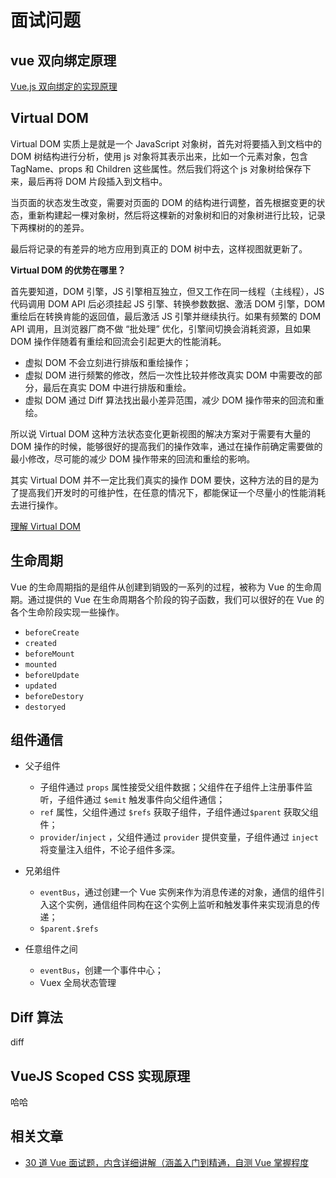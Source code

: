 # 面试问题

## vue 双向绑定原理

[Vue.js 双向绑定的实现原理](https://www.cnblogs.com/kidney/p/6052935.html)

## Virtual DOM

Virtual DOM 实质上是就是一个 JavaScript 对象树，首先对将要插入到文档中的 DOM 树结构进行分析，使用 js 对象将其表示出来，比如一个元素对象，包含 TagName、props 和 Children 这些属性。然后我们将这个 js 对象树给保存下来，最后再将 DOM 片段插入到文档中。

当页面的状态发生改变，需要对页面的 DOM 的结构进行调整，首先根据变更的状态，重新构建起一棵对象树，然后将这棵新的对象树和旧的对象树进行比较，记录下两棵树的的差异。

最后将记录的有差异的地方应用到真正的 DOM 树中去，这样视图就更新了。

**Virtual DOM 的优势在哪里？**

首先要知道，DOM 引擎，JS 引擎相互独立，但又工作在同一线程（主线程），JS 代码调用 DOM API 后必须挂起 JS 引擎、转换参数数据、激活 DOM 引擎，DOM 重绘后在转换肯能的返回值，最后激活 JS 引擎并继续执行。如果有频繁的 DOM API 调用，且浏览器厂商不做 “批处理” 优化，引擎间切换会消耗资源，且如果 DOM 操作伴随着有重绘和回流会引起更大的性能消耗。

- 虚拟 DOM 不会立刻进行排版和重绘操作；
- 虚拟 DOM 进行频繁的修改，然后一次性比较并修改真实 DOM 中需要改的部分，最后在真实 DOM 中进行排版和重绘。
- 虚拟 DOM 通过 Diff 算法找出最小差异范围，减少 DOM 操作带来的回流和重绘。

所以说 Virtual DOM 这种方法状态变化更新视图的解决方案对于需要有大量的 DOM 操作的时候，能够很好的提高我们的操作效率，通过在操作前确定需要做的最小修改，尽可能的减少 DOM 操作带来的回流和重绘的影响。

其实 Virtual DOM 并不一定比我们真实的操作 DOM 要快，这种方法的目的是为了提高我们开发时的可维护性，在任意的情况下，都能保证一个尽量小的性能消耗去进行操作。

[理解 Virtual DOM](https://github.com/y8n/blog/issues/5)

## 生命周期

Vue 的生命周期指的是组件从创建到销毁的一系列的过程，被称为 Vue 的生命周期。通过提供的 Vue 在生命周期各个阶段的钩子函数，我们可以很好的在 Vue 的各个生命阶段实现一些操作。

- `beforeCreate`
- `created`
- `beforeMount`
- `mounted`
- `beforeUpdate`
- `updated`
- `beforeDestory`
- `destoryed`

## 组件通信

- 父子组件

  - 子组件通过 `props` 属性接受父组件数据；父组件在子组件上注册事件监听，子组件通过 `$emit` 触发事件向父组件通信；
  - `ref` 属性，父组件通过 `$refs` 获取子组件，子组件通过`$parent` 获取父组件；
  - `provider`/`inject` ，父组件通过 `provider` 提供变量，子组件通过 `inject` 将变量注入组件，不论子组件多深。

- 兄弟组件

  - `eventBus`，通过创建一个 Vue 实例来作为消息传递的对象，通信的组件引入这个实例，通信组件同构在这个实例上监听和触发事件来实现消息的传递；
  - `$parent.$refs`

- 任意组件之间

  - `eventBus`，创建一个事件中心；
  - Vuex 全局状态管理

## Diff 算法

diff

## VueJS Scoped CSS 实现原理

哈哈

## 相关文章

- [30 道 Vue 面试题，内含详细讲解（涵盖入门到精通，自测 Vue 掌握程度](https://juejin.cn/post/6844903918753808398)
